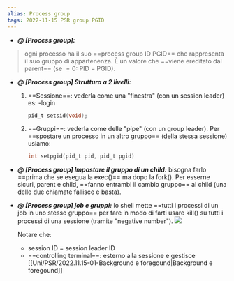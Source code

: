 ```yaml
---
alias: Process group
tags: 2022-11-15 PSR group PGID
---
```


- ***@ [Process group]:***
> ogni processo ha il suo ==process group ID PGID== che rappresenta il suo gruppo di appartenenza. È un valore che ==viene ereditato dal parent== (se $=0$: PID = PGID).
<!--ID: 1670236970359-->


- ***@ [Process group] Struttura a 2 livelli:***
	
	1. ==Sessione==: vederla come una "finestra" (con un session leader) es: -login
	
		```c
		pid_t setsid(void);
		```
	2. ==Gruppi==: vederla come delle "pipe" (con un group leader).
		Per ==spostare un processo in un altro gruppo== (della stessa sessione) usiamo:
	
		```c
		int setpgid(pid_t pid, pid_t pgid)
		```
<!--ID: 1670236970363-->


- ***@ [Process group] Impostare il gruppo di un child:***
	 bisogna farlo ==prima che se esegua la exec()== ma dopo la fork(). Per esserne sicuri, parent e child, ==fanno entrambi il cambio gruppo== al child (una delle due chiamate fallisce e basta).
<!--ID: 1670236970368-->


- ***@ [Process group] job e gruppi:***
	 lo shell mette ==tutti i processi di un job in uno stesso gruppo== per fare in modo di farti usare kill() su tutti i processi di una sessione (tramite "negative number").
	![](Uni/PSR/img/sesgroup.jpeg)
	
	Notare che:
	- session ID = session leader ID
	- ==controlling terminal==: esterno alla sessione e gestisce [[Uni/PSR/2022.11.15-01-Background e foregound|Background e foregound]]
<!--ID: 1670236970372-->


